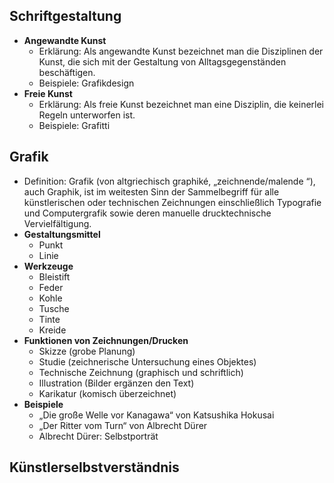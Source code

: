 ## Schriftgestaltung
- **Angewandte Kunst**
	- Erklärung: Als angewandte Kunst bezeichnet man die Disziplinen der Kunst, die sich mit der Gestaltung von Alltagsgegenständen beschäftigen.
	- Beispiele: Grafikdesign
- **Freie Kunst**
	- Erklärung: Als freie Kunst bezeichnet man eine Disziplin, die keinerlei Regeln unterworfen ist.
	- Beispiele: Grafitti
## Grafik
- Definition: Grafik (von altgriechisch graphiké, „zeichnende/malende “), auch Graphik, ist im weitesten Sinn der Sammelbegriff für alle künstlerischen oder technischen Zeichnungen einschließlich Typografie und Computergrafik sowie deren manuelle drucktechnische Vervielfältigung. 
- **Gestaltungsmittel**
	- Punkt
	- Linie
- **Werkzeuge**
	- Bleistift
	- Feder
	- Kohle
	- Tusche
	- Tinte
	- Kreide
- **Funktionen von Zeichnungen/Drucken**
	- Skizze (grobe Planung)
	- Studie (zeichnerische Untersuchung eines Objektes)
	- Technische Zeichnung (graphisch und schriftlich)
	- Illustration (Bilder ergänzen den Text)
	- Karikatur (komisch überzeichnet)
- **Beispiele**
	- „Die große Welle vor Kanagawa“ von Katsushika Hokusai
	- „Der Ritter vom Turn“ von Albrecht Dürer
	- Albrecht Dürer: Selbstporträt
## Künstlerselbstverständnis
